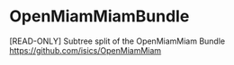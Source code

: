 # OpenMiamMiamBundle
[READ-ONLY] Subtree split of the OpenMiamMiam Bundle https://github.com/isics/OpenMiamMiam
